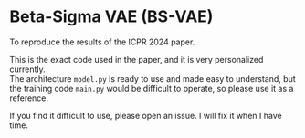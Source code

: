# Beta-Sigma VAE (BS-VAE)

To reproduce the results of the ICPR 2024 paper.  


This is the exact code used in the paper, and it is very personalized currently.  
The architecture `model.py` is ready to use and made easy to understand, but the training code `main.py` would be difficult to operate, so please use it as a reference.  


If you find it difficult to use, please open an issue. I will fix it when I have time.  